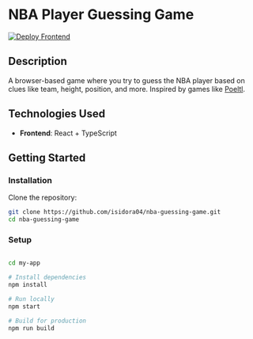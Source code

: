# NBA Player Guessing Game

[![Deploy Frontend](https://img.shields.io/badge/deploy-frontend-blue)](https://nba-guessing-game.vercel.app/play)


## Description

A browser-based game where you try to guess the NBA player based on clues like team, height, position, and more. Inspired by games like [Poeltl](https://poeltl.nbpa.com/).

## Technologies Used

- **Frontend**: React + TypeScript

## Getting Started

### Installation

Clone the repository:  
 ```bash
 git clone https://github.com/isidora04/nba-guessing-game.git
 cd nba-guessing-game
```

### Setup

```bash

cd my-app

# Install dependencies
npm install

# Run locally
npm start

# Build for production
npm run build
```
